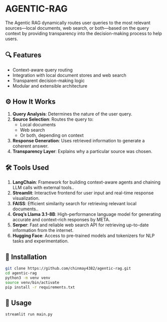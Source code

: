 # AGENTIC-RAG
The Agentic RAG dynamically routes user queries to the most relevant sources—local documents, web search, or both—based on the query context by providing transparency into the decision-making process to help users.

## 🔍 Features
- Context-aware query routing
- Integration with local document stores and web search
- Transparent decision-making logic
- Modular and extensible architecture

## ⚙️ How It Works
1. **Query Analysis**: Determines the nature of the user query.
2. **Source Selection**: Routes the query to:
   - Local documents
   - Web search
   - Or both, depending on context
3. **Response Generation**: Uses retrieved information to generate a coherent answer.
4. **Transparency Layer**: Explains why a particular source was chosen.

## 🛠️  Tools Used
1. **LangChain**: Framework for building context-aware agents and chaining LLM calls with external tools..
2. **Streamlit**: Interactive frontend for user input and real-time response visualization.
3. **FAISS**: Efficient similarity search for retrieving relevant local documents..
4. **Groq’s Llama 3.1-8B**: High-performance language model for generating accurate and context-rich responses by META.
5. **Serper**: Fast and reliable web search API for retrieving up-to-date information from the internet.
6. **Hugging Face**: Access to pre-trained models and tokenizers for NLP tasks and experimentation.






## 🚀 Installation

```bash
git clone https://github.com/chinmay4382/agentic-rag.git
cd agentic-rag
python3 -m venv venv
source venv/bin/activate
pip install -r requirements.txt
```


## 🧪 Usage

```bash
streamlit run main.py
```
